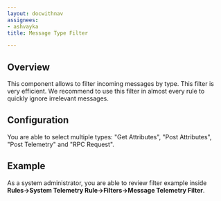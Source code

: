 ```yaml
---
layout: docwithnav
assignees:
- ashvayka
title: Message Type Filter

---
```


## Overview

This component allows to filter incoming messages by type. 
This filter is very efficient. 
We recommend to use this filter in almost every rule to quickly ignore irrelevant messages. 

## Configuration

You are able to select multiple types: "Get Attributes", "Post Attributes", "Post Telemetry" and "RPC Request". 

## Example

As a system administrator, you are able to review filter example inside **Rules->System Telemetry Rule->Filters->Message Telemetry Filter**.